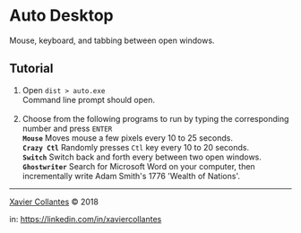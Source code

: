 # Auto Desktop
Mouse, keyboard, and tabbing between open windows.  
## Tutorial
1) Open `dist > auto.exe`<br>
Command line prompt should open.  <br><br>
2) Choose from the following programs to run by typing the corresponding number and press `ENTER`  <br>
  **`Mouse`** Moves mouse a few pixels every 10 to 25 seconds. <br>
  **`Crazy Ctl`** Randomly presses `Ctl` key every 10 to 20 seconds. <br>
  **`Switch`** Switch back and forth every between two open windows. <br>
  **`Ghostwriter`** Search for Microsoft Word on your computer, then incrementally write Adam Smith's 1776 'Wealth of Nations'. <br>
  
***
[Xavier Collantes](in) &#169; 2018


in: https://linkedin.com/in/xaviercollantes
